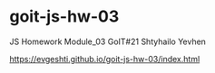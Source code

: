 # goit-js-hw-03
JS Homework Module_03 GoIT#21 Shtyhailo Yevhen

https://evgeshti.github.io/goit-js-hw-03/index.html
